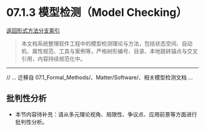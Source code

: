 # 07.1.3 模型检测（Model Checking）

[返回形式方法分支索引](README.md)

> 本文档系统整理软件工程中的模型检测理论与方法，包括状态空间、自动机、属性规范、工具与案例等，严格树形编号、目录、本地跳转锚点与交叉引用，内容持续规范化中。

---

// ... 迁移自 07.1_Formal_Methods/、Matter/Software/、相关模型检测文档 ...

## 批判性分析

- 本节内容待补充：请从多元理论视角、局限性、争议点、应用前景等方面进行批判性分析。
